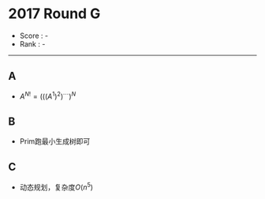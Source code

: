 # 2017 Round G

-   Score : -
-   Rank : -

---

## A

- $A^{N!} = (((A^1)^2)^\cdots)^N$

## B

- Prim跑最小生成树即可

## C

-   动态规划，复杂度$O(n^5)$

